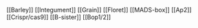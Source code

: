[[Barley]]
[[Integument]]
[[Grain]]
[[Floret]]
[[MADS-box]]
[[Ap2]]
[[Crispr/cas9]]
[[B-sister]]
[[Bop1/2]]

